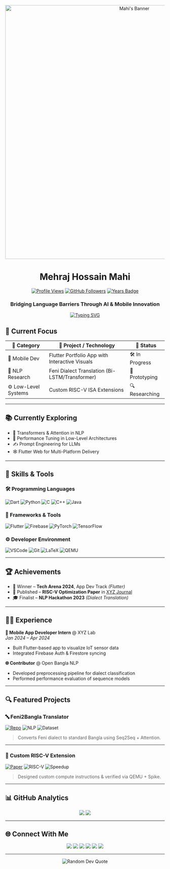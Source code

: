 <p align="center">
  <img src="https://github.com/Mehraj-Hossain-Mahi/Mehraj-Hossain-Mahi/blob/main/assets/banner.gif?raw=true" alt="Mahi's Banner" width="800">
</p>

<h1 align="center"> Mehraj Hossain Mahi</h1>

<div align="center">

[![Profile Views](https://komarev.com/ghpvc/?username=Mehraj-Hossain-Mahi&style=flat-square&color=00ccff)](https://github.com/Mehraj-Hossain-Mahi)
[![GitHub Followers](https://img.shields.io/github/followers/Mehraj-Hossain-Mahi?label=Followers&style=flat-square&color=00ccff)](https://github.com/Mehraj-Hossain-Mahi?tab=followers)
[![Years Badge](https://badges.pufler.dev/years/Mehraj-Hossain-Mahi?style=flat-square&color=00ccff)](https://github.com/Mehraj-Hossain-Mahi)

</div>

<h3 align="center">Bridging Language Barriers Through AI & Mobile Innovation</h3>


<p align="center">
  <a href="https://git.io/typing-svg">
    <img src="https://readme-typing-svg.demolab.com?font=Fira+Code&pause=1000&color=22D3E3&center=true&vCenter=true&width=500&lines=Junior+Researcher;Machine+Learning+Specialist;Deep+Learning+Practitioner;NLP+Researcher;Open-Source+Contributor;Mobile+App+Developer;Systems+Architecture+Explorer" alt="Typing SVG" />
  </a>
</p>


## 🚀 Current Focus

| 💼 Category         | 🔧 Project / Technology                          | 📍 Status       |
|---------------------|--------------------------------------------------|-----------------|
| 📱 Mobile Dev       | Flutter Portfolio App with Interactive Visuals   | 🛠️ In Progress |
| 🧠 NLP Research     | Feni Dialect Translation (Bi-LSTM/Transformer)   | 🧪 Prototyping  |
| ⚙️ Low-Level Systems| Custom RISC-V ISA Extensions                     | 🔍 Researching  |

---

## 📚 Currently Exploring

- 🤖 Transformers & Attention in NLP  
- 🔬 Performance Tuning in Low-Level Architectures  
- ✍️ Prompt Engineering for LLMs  
- 🕸️ Flutter Web for Multi-Platform Delivery  

---

## 🧠 Skills & Tools

### 🛠️ Programming Languages
![Dart](https://img.shields.io/badge/Dart-0175C2?style=for-the-badge&logo=dart&logoColor=white)
![Python](https://img.shields.io/badge/Python-3776AB?style=for-the-badge&logo=python&logoColor=white)
![C](https://img.shields.io/badge/C-00599C?style=for-the-badge&logo=c&logoColor=white)
![C++](https://img.shields.io/badge/C++-00599C?style=for-the-badge&logo=c%2B%2B&logoColor=white)
![Java](https://img.shields.io/badge/Java-007396?style=for-the-badge&logo=java&logoColor=white)

### 🧰 Frameworks & Tools
![Flutter](https://img.shields.io/badge/Flutter-02569B?style=for-the-badge&logo=flutter&logoColor=white)
![Firebase](https://img.shields.io/badge/Firebase-FFCA28?style=for-the-badge&logo=firebase&logoColor=black)
![PyTorch](https://img.shields.io/badge/PyTorch-EE4C2C?style=for-the-badge&logo=pytorch&logoColor=white)
![TensorFlow](https://img.shields.io/badge/TensorFlow-FF6F00?style=for-the-badge&logo=tensorflow&logoColor=white)

### ⚙️ Developer Environment
![VSCode](https://img.shields.io/badge/VSCode-007ACC?style=for-the-badge&logo=visual-studio-code&logoColor=white)
![Git](https://img.shields.io/badge/Git-F05032?style=for-the-badge&logo=git&logoColor=white)
![LaTeX](https://img.shields.io/badge/LaTeX-008080?style=for-the-badge&logo=latex&logoColor=white)
![QEMU](https://img.shields.io/badge/QEMU-FF6600?style=for-the-badge&logo=qemu&logoColor=white)

---

## 🏆 Achievements

- 🥇 Winner – **Tech Arena 2024**, App Dev Track *(Flutter)*  
- 📜 Published – **RISC-V Optimization Paper** in [XYZ Journal](https://link)  
- 🎓 Finalist – **NLP Hackathon 2023** *(Dialect Translation)*  

---

## 👨‍💼 Experience

**📱 Mobile App Developer Intern** @ XYZ Lab  
*Jan 2024 – Apr 2024*  
- Built Flutter-based app to visualize IoT sensor data  
- Integrated Firebase Auth & Firestore syncing

**🌐 Contributor** @ Open Bangla NLP  
- Developed preprocessing pipeline for dialect classification  
- Performed performance evaluation of sequence models

---

## 🔍 Featured Projects

### 🔤 Feni2Bangla Translator
[![Repo](https://img.shields.io/badge/View-Repository-blue?style=flat-square&logo=github)](https://github.com/your-repo-link)
![NLP](https://img.shields.io/badge/Model-BiLSTM+Attention-important?style=flat-square)
![Dataset](https://img.shields.io/badge/Dataset-10K+_Pairs-success?style=flat-square)  
> Converts Feni dialect to standard Bangla using Seq2Seq + Attention.

---

### 🧩 Custom RISC-V Extension
[![Paper](https://img.shields.io/badge/Read-Paper-red?style=flat-square&logo=adobe-acrobat-reader)](your-pdf-link)
![RISC-V](https://img.shields.io/badge/ISA-RISC--V-blueviolet?style=flat-square)
![Speedup](https://img.shields.io/badge/Speedup-15%25-brightgreen?style=flat-square)  
> Designed custom compute instructions & verified via QEMU + Spike.

---

## 📊 GitHub Analytics

<div align="center">
  <img src="https://github-readme-stats.vercel.app/api?username=Mehraj-Hossain-Mahi&show_icons=true&theme=nightowl&hide_border=true&count_private=true" />
  <img src="https://github-readme-stats.vercel.app/api/top-langs/?username=Mehraj-Hossain-Mahi&layout=compact&theme=nightowl&hide_border=true" />
</div>

---

## 🌐 Connect With Me

<p align="center">
  <a href="https://your-portfolio.com"><img src="https://img.shields.io/badge/🌐 Portfolio-22D3E3?style=for-the-badge" /></a>
  <a href="https://www.linkedin.com/in/mehraj-hossain-mahi/"><img src="https://img.shields.io/badge/LinkedIn-0077B5?style=for-the-badge&logo=linkedin&logoColor=white" /></a>
  <a href="https://www.kaggle.com/mehrajhossainmahi"><img src="https://img.shields.io/badge/Kaggle-20BEFF?style=for-the-badge&logo=kaggle&logoColor=white" /></a>
  <a href="https://nlp.daffodilvarsity.edu.bd/details/31"><img src="https://img.shields.io/badge/NLP Research-DIU-blue?style=for-the-badge&logo=academia&logoColor=white" /></a>
  <a href="https://orcid.org/0009-0006-8732-9678"><img src="https://img.shields.io/badge/ORCID-0009--0006--8732--9678-A6CE39?style=for-the-badge&logo=orcid&logoColor=white" /></a>
  <a href="mailto:mehrajhossain854@gmail.com"><img src="https://img.shields.io/badge/Email-D14836?style=for-the-badge&logo=gmail&logoColor=white" /></a>
</p>

---

<p align="center">
  <img src="https://quotes-github-readme.vercel.app/api?type=horizontal&theme=dark" alt="Random Dev Quote">
</p>
